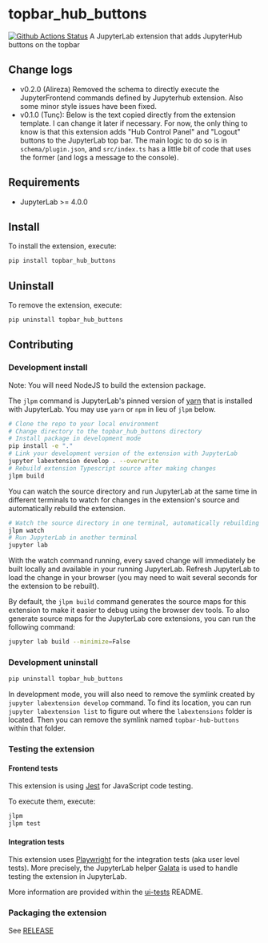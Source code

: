 # topbar_hub_buttons

[![Github Actions Status](https://github.com/AaltoSciComp/topbar-hub-buttons/workflows/Build/badge.svg)](https://github.com/AaltoSciComp/topbar-hub-buttons/actions/workflows/build.yml)
A JupyterLab extension that adds JupyterHub buttons on the topbar

## Change logs

- v0.2.0 (Alireza) Removed the schema to directly execute the JupyterFrontend commands defined by Jupyterhub extension. Also some minor style issues have been fixed.
- v0.1.0 (Tunç): Below is the text copied directly from the extension template. I can change it later if necessary. For now, the only thing to know is that this extension adds "Hub Control Panel" and "Logout" buttons to the JupyterLab top bar. The main logic to do so is in `schema/plugin.json`, and `src/index.ts` has a little bit of code that uses the former (and logs a message to the console).

## Requirements

- JupyterLab >= 4.0.0

## Install

To install the extension, execute:

```bash
pip install topbar_hub_buttons
```

## Uninstall

To remove the extension, execute:

```bash
pip uninstall topbar_hub_buttons
```

## Contributing

### Development install

Note: You will need NodeJS to build the extension package.

The `jlpm` command is JupyterLab's pinned version of
[yarn](https://yarnpkg.com/) that is installed with JupyterLab. You may use
`yarn` or `npm` in lieu of `jlpm` below.

```bash
# Clone the repo to your local environment
# Change directory to the topbar_hub_buttons directory
# Install package in development mode
pip install -e "."
# Link your development version of the extension with JupyterLab
jupyter labextension develop . --overwrite
# Rebuild extension Typescript source after making changes
jlpm build
```

You can watch the source directory and run JupyterLab at the same time in different terminals to watch for changes in the extension's source and automatically rebuild the extension.

```bash
# Watch the source directory in one terminal, automatically rebuilding when needed
jlpm watch
# Run JupyterLab in another terminal
jupyter lab
```

With the watch command running, every saved change will immediately be built locally and available in your running JupyterLab. Refresh JupyterLab to load the change in your browser (you may need to wait several seconds for the extension to be rebuilt).

By default, the `jlpm build` command generates the source maps for this extension to make it easier to debug using the browser dev tools. To also generate source maps for the JupyterLab core extensions, you can run the following command:

```bash
jupyter lab build --minimize=False
```

### Development uninstall

```bash
pip uninstall topbar_hub_buttons
```

In development mode, you will also need to remove the symlink created by `jupyter labextension develop`
command. To find its location, you can run `jupyter labextension list` to figure out where the `labextensions`
folder is located. Then you can remove the symlink named `topbar-hub-buttons` within that folder.

### Testing the extension

#### Frontend tests

This extension is using [Jest](https://jestjs.io/) for JavaScript code testing.

To execute them, execute:

```sh
jlpm
jlpm test
```

#### Integration tests

This extension uses [Playwright](https://playwright.dev/docs/intro) for the integration tests (aka user level tests).
More precisely, the JupyterLab helper [Galata](https://github.com/jupyterlab/jupyterlab/tree/master/galata) is used to handle testing the extension in JupyterLab.

More information are provided within the [ui-tests](./ui-tests/README.md) README.

### Packaging the extension

See [RELEASE](RELEASE.md)
